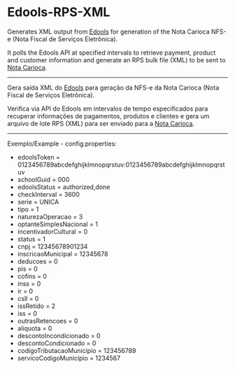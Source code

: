 # Edools-RPS-XML
Generates XML output from [Edools](http://www.edools.com/) for generation of the Nota Carioca NFS-e (Nota Fiscal de Serviços Eletrônica).

It polls the Edools API at specified intervals to retrieve payment, product and customer information and generate an RPS bulk file (XML) to be sent to [Nota Carioca](https://notacarioca.rio.gov.br/).

---

Gera saída XML do [Edools](http://www.edools.com/) para geração da NFS-e da Nota Carioca (Nota Fiscal de Serviços Eletrônica).

Verifica via API do Edools em intervalos de tempo especificados para recuperar informações de pagamentos, produtos e clientes e gera um arquivo de lote RPS (XML) para ser enviado para a [Nota Carioca](https://notacarioca.rio.gov.br/).

---

Exemplo/Example - config.properties:

- edoolsToken = 0123456789abcdefghijklmnopqrstuv:0123456789abcdefghijklmnopqrstuv
- schoolGuid = 000
- edoolsStatus = authorized,done
- checkInterval = 3600
- serie = UNICA
- tipo = 1
- naturezaOperacao = 3
- optanteSimplesNacional = 1
- incentivadorCultural = 0
- status = 1
- cnpj = 12345678901234
- inscricaoMunicipal = 12345678
- deducoes = 0
- pis = 0
- cofins = 0
- inss = 0
- ir = 0
- csll = 0
- issRetido = 2
- iss = 0
- outrasRetencoes = 0
- aliquota = 0
- descontoIncondicionado = 0
- descontoCondicionado = 0
- codigoTributacaoMunicipio = 123456789
- servicoCodigoMunicipio = 1234567